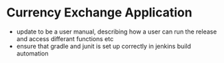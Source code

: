 # Currency Exchange Application
- update to be a user manual, describing how a user can run the release and access differant functions etc
- ensure that gradle and junit is set up correctly in jenkins build automation